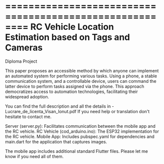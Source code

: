 ========================================================
RC Vehicle Location Estimation based on Tags and Cameras
========================================================

Diploma Project

This paper proposes an accessible method by which anyone can implement an automated 
system for performing various tasks. Using a phone, a stable communication system, and a 
controllable device, users can command the latter device to perform tasks assigned via the 
phone. This approach democratizes access to automation technologies, facilitating their 
widespread adoption.

You can find the full description and all the details in -
Lucrare_de_licenta_Visan_Ionut.pdf
If you need help or translation don't hesitate to contact me.

Server (server.py): Facilitates communication between the mobile app and the RC vehicle.
RC Vehicle (cod_arduino.ino): The ESP32 implementation for the RC vehicle.
Mobile App: Includes pubspec.yaml for dependencies and main.dart for the application that captures images.

The mobile app includes additional standard Flutter files. Please let me know if you need all of them.
